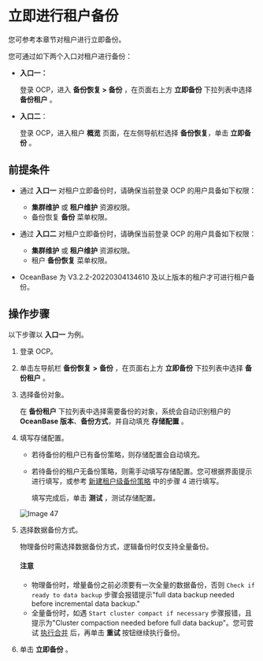 # 立即进行租户备份

您可参考本章节对租户进行立即备份。

您可通过如下两个入口对租户进行备份：

* **入口一：**

    登录 OCP，进入 **备份恢复 > 备份** ，在页面右上方 **立即备份** 下拉列表中选择 **备份租户** 。

* **入口二**：

    登录 OCP，进入租户 **概览** 页面，在左侧导航栏选择 **备份恢复**，单击 **立即备份** 。

## 前提条件

* 通过 **入口一** 对租户立即备份时，请确保当前登录 OCP 的用户具备如下权限：

  * **集群维护** 或 **租户维护** 资源权限。
  * 备份恢复 **备份** 菜单权限。

* 通过 **入口二** 对租户立即备份时，请确保当前登录 OCP 的用户具备如下权限：

  * **集群维护** 或 **租户维护** 资源权限。
  * 租户 **备份恢复** 菜单权限。

* OceanBase 为 V3.2.2-20220304134610 及以上版本的租户才可进行租户备份。

## 操作步骤

以下步骤以 **入口一** 为例。

1. 登录 OCP。

2. 单击左导航栏 **备份恢复** **\>** **备份** ，在页面右上方 **立即备份** 下拉列表中选择 **备份租户** 。

3. 选择备份对象。

   在 **备份租户** 下拉列表中选择需要备份的对象，系统会自动识别租户的 **OceanBase 版本**、**备份方式**，并自动填充 **存储配置** 。

4. 填写存储配置。

   * 若待备份的租户已有备份策略，则存储配置会自动填充。

   * 若待备份的租户无备份策略，则需手动填写存储配置。您可根据界面提示进行填写，或参考 [新建租户级备份策略](../500.regular-backup/200.manage-tenant-backup-strategy/100.creat-a-tenant-backup-stategy.md) 中的步骤 4 进行填写。

     填写完成后，单击 **测试** ，测试存储配置。

   ![Image 47](https://obbusiness-private.oss-cn-shanghai.aliyuncs.com/doc/img/ocp/401/%E5%AD%98%E5%82%A8%E9%85%8D%E7%BD%AE1.png)

5. 选择数据备份方式。

   物理备份时需选择数据备份方式，逻辑备份时仅支持全量备份。

    <main id="notice" type='notice'>
    <h4>注意</h4>
    <ul>
    <li>物理备份时，增量备份之前必须要有一次全量的数据备份，否则 <code>Check if ready to data backup</code> 步骤会报错提示&quot;full data backup needed before incremental data backup.&quot;</li>
    <li>全量备份时，如遇 <code>Start cluster compact if necessary</code> 步骤报错，且提示为&quot;Cluster compaction needed before full data backup&quot;。您可尝试 <a href="../../600.cluster-functions/1100.manage-cluster-merge/200.cluster-perform-merge.md">执行合并</a> 后，再单击 <strong>重试</strong> 按钮继续执行备份。</li>
    </ul>
    </main>

6. 单击 **立即备份** 。

